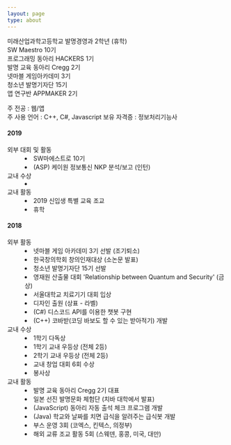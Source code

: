 ```yaml
---
layout: page
type: about
---
```


<p>
  미래산업과학고등학교 발명경영과 2학년 (휴학)<br>
  SW Maestro 10기<br>
  프로그래밍 동아리 HACKERS 1기<br>
  발명 교육 동아리 Cregg 2기<br>
  넷마블 게임아카데미 3기<br>
  청소년 발명기자단 15기<br>
  앱 연구반 APPMAKER 2기<br>
</p>

<p>
  주 전공 : 웹/앱<br>
  주 사용 언어 : C++, C#, Javascript
  보유 자격증 : 정보처리기능사
</p>

<p>
  <h4>2019</h4>
  <dl>
    <dt>외부 대회 및 활동</dt>
    <dd>
      <li>SW마에스트로 10기</li>
      <li>(ASP) 케이원 정보통신 NKP 분석/보고 (인턴)</li>
    </dd>
    <dt>교내 수상</dt>
    <dd>
      <li></li>
    </dd>
    <dt>교내 활동</dt>
    <dd>
      <li>2019 신입생 특별 교육 조교</li>
      <li>휴학</li>
    </dd>
  </dl>
</p>

<p>
  <h4>2018</h4>
  <dl>
    <dt>외부 활동</dt>
    <dd>
      <li>넷마블 게임 아카데미 3기 선발 (조기퇴소)</li>
      <li>한국창의학회 창의인재대상 (소논문 발표)</li>
      <li>청소년 발명기자단 15기 선발</li>
      <li>영재원 산출물 대회 'Relationship between Quantum and Security' (금상)</li>
      <li>서울대학교 치료기기 대회 입상</li>
      <li>디자인 출원 (상표 - 라벨)
      <li>(C#) 디스코드 API를 이용한 챗봇 구현</li>
      <li>(C++) 코바받(코딩 바보도 할 수 있는 받아적기) 개발</li>
    </dd>
    <dt>교내 수상</dt>
    <dd>
      <li>1학기 다독상</li>
      <li>1학기 교내 우등상 (전체 2등)</li>
      <li>2학기 교내 우등상 (전체 2등)</li>
      <li>교내 창업 대회 6회 수상</li>
      <li>봉사상</li>
    </dd>
    <dt>교내 활동</dt>
    <dd>
      <li>발명 교육 동아리 Cregg 2기 대표</li>
      <li>일본 선진 발명문화 체험단 (치바 대학에서 발표)</li>
      <li>(JavaScript) 동아리 자동 출석 체크 프로그램 개발</li>
      <li>(Java) 학교와 날짜를 치면 급식을 알려주는 급식봇 개발</li>
      <li>부스 운영 3회 (코엑스, 킨텍스, 의정부)</li>
      <li>해외 교류 조교 활동 5회 (스웨덴, 홍콩, 미국, 대만)</li>
    </dd>
  </dl>
</p>
